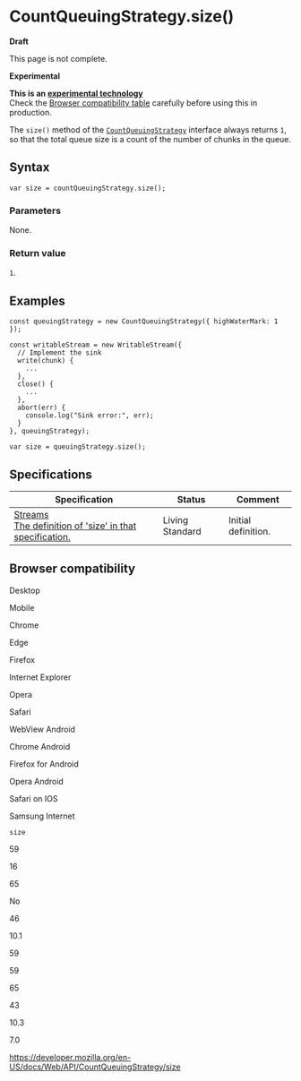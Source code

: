 # CountQueuingStrategy.size()

**Draft**

This page is not complete.

**Experimental**

**This is an [experimental technology](https://developer.mozilla.org/en-US/docs/MDN/Guidelines/Conventions_definitions#experimental)**  
Check the [Browser compatibility table](#browser_compatibility) carefully before using this in production.

The `size()` method of the [`CountQueuingStrategy`](../countqueuingstrategy) interface always returns `1`, so that the total queue size is a count of the number of chunks in the queue.

## Syntax

    var size = countQueuingStrategy.size();

### Parameters

None.

### Return value

`1`.

## Examples

    const queuingStrategy = new CountQueuingStrategy({ highWaterMark: 1 });

    const writableStream = new WritableStream({
      // Implement the sink
      write(chunk) {
        ...
      },
      close() {
        ...
      },
      abort(err) {
        console.log("Sink error:", err);
      }
    }, queuingStrategy);

    var size = queuingStrategy.size();

## Specifications

<table><thead><tr class="header"><th>Specification</th><th>Status</th><th>Comment</th></tr></thead><tbody><tr class="odd"><td><a href="https://streams.spec.whatwg.org/#cqs-size">Streams<br />
<span class="small">The definition of 'size' in that specification.</span></a></td><td><span class="spec-living">Living Standard</span></td><td>Initial definition.</td></tr></tbody></table>

## Browser compatibility

Desktop

Mobile

Chrome

Edge

Firefox

Internet Explorer

Opera

Safari

WebView Android

Chrome Android

Firefox for Android

Opera Android

Safari on IOS

Samsung Internet

`size`

59

16

65

No

46

10.1

59

59

65

43

10.3

7.0

<a href="https://developer.mozilla.org/en-US/docs/Web/API/CountQueuingStrategy/size" class="_attribution-link">https://developer.mozilla.org/en-US/docs/Web/API/CountQueuingStrategy/size</a>
